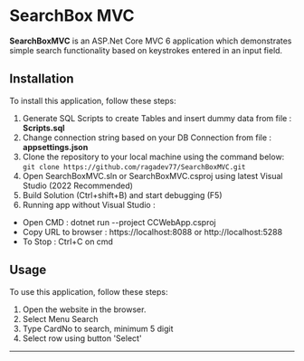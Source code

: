 ﻿# SearchBox MVC

**SearchBoxMVC** is an ASP.Net Core MVC 6 application which demonstrates simple search functionality based on keystrokes entered in an input field.

## Installation
To install this application, follow these steps:
1. Generate SQL Scripts to create Tables and insert dummy data from file : **Scripts.sql**
2. Change connection string based on your DB Connection from file : **appsettings.json** 
3. Clone the repository to your local machine using the command below:   
   `git clone https://github.com/ragadev77/SearchBoxMVC.git`
4. Open SearchBoxMVC.sln or SearchBoxMVC.csproj using latest Visual Studio (2022 Recommended)
5. Build Solution (Ctrl+shift+B) and start debugging (F5)   
6. Running app without Visual Studio :		 
* Open CMD : dotnet run --project CCWebApp.csproj
* Copy URL to browser : https://localhost:8088 or http://localhost:5288
* To Stop : Ctrl+C on cmd

## Usage
To use this application, follow these steps:

1. Open the website in the browser.
2. Select Menu Search
3. Type CardNo to search, minimum 5 digit
4. Select row using button 'Select'

---
